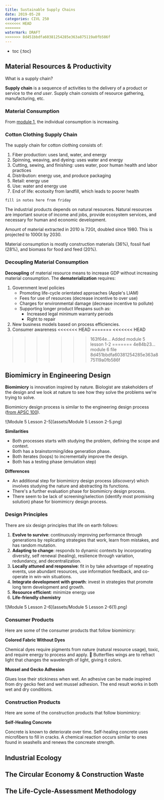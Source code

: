 ```yaml
---
title: Sustainable Supply Chains
date: 2019-05-28
categories: CIVL 250
<<<<<<< HEAD
=======
watermark: DRAFT
>>>>>>> 8d451bbdfa60381254285e363a875119a0fb586f
---
```


- toc
{:toc}

## Material Resources & Productivity

What is a supply chain?

**Supply chain** is a sequence of activities to the delivery of a product or service to the *end user*. Supply chain consists of resource gathering, manufacturing, etc.

### Material Consumption

From [module 1](module1), the individual consumption is increasing.
### Cotton Clothing Supply Chain

The supply chain for cotton clothing consists of:

1. Fiber production: uses land, water, and energy
2. Spinning, weaving, and dyeing: uses water and energy
3. Cutting, sewing, and finishing: uses water, poor human health and labor practices
4. Distribution: energy use, and produce packaging
5. Retail: energy use
6. Use: water and energy use
7. End of life: ecotoxity from landfill, which leads to poorer health

`fill in notes here from friday`

The industrial products depends on natural resources. Natural resources are important source of income and jobs, provide ecosystem services, and necessary for human and economic development.

Amount of material extracted in 2010 is 72Gt, doubled since 1980. This is projected to 100Gt by 2030.

Material consumption is mostly construction materials (36%), fossil fuel (28%), and biomass for food and feed (20%).

### Decoupling Material Consumption

**Decoupling** of material resource means to increase GDP without increasing material consumption. The **dematerialization** requires:

1. Government level policies
   - Promoting life-cycle orientated approaches (Apple's LIAM)
   - Fees for use of resources (decrease incentive to over use)
   - Charges for environmental damage (decrease incentive to pollute)
   - Supporting longer product lifespans such as:
     - Increased legal minimum warranty periods
     - Right to repair
2. New business models based on process efficiencies.
3. Consumer awareness
<<<<<<< HEAD
=======
<<<<<<< HEAD
>>>>>>> 163f64e... Added module 5 lesson 1-2
=======
>>>>>>> 4e84b23... module 6 file
>>>>>>> 8d451bbdfa60381254285e363a875119a0fb586f

## Biomimicry in Engineering Design

**Biomimicry** is innovation inspired by nature. Biologist are stakeholders of the design and we look at nature to see how they solve the problems we're trying to solve.

Biomimicry design process is similar to the engineering design process ([from APSC 100](/documents)).

![Module 5 Lesson 2-5](assets/Module 5 Lesson 2-5.png)

**Similarities**

- Both processes starts with studying the problem, defining the scope and context.
- Both has a brainstorming/idea generation phase.
- Both iterates (loops) to incrementally improve the design.
- Both has a testing phase (emulation step)

**Differences**

- An additional step for biomimicry design process (*discovery*) which involves studying the nature and abstracting its functions.
- There's a further evaluation phase for biomimicry design process.
- There seem to be lack of screening/selection (identify most promising solution) phase for biomimicry design process.

### Design Principles

There are six design principles that life on earth follows:

1. **Evolve to survive**: continuously improving performance through generations by replicating strategies that work, learn from mistakes, and has random mutation.
2. **Adapting to change**: responds to dynamic contexts by incorporating diversity, self renewal (healing), resilience through variation, redundancy, and decentralization.
3. **Locally attuned and responsive**: fit in by take advantage of repeating events, use abundant resources, use information feedback, and co-operate in win-win situations.
4. **Integrate development with growth**: invest in strategies that promote long term development and growth.
5. **Resource efficient**: minimize energy use
6. **Life-friendly chemistry**

![Module 5 Lesson 2-6](assets/Module 5 Lesson 2-6(1).png)

### Consumer Products

Here are some of the consumer products that follow biomimicry: 

**Colored Fabric Without Dyes**

Chemical dyes require pigments from nature (natural resource usage), toxic, and require energy to process and apply. :face_with_head_bandage: Butterflies wings are to refract light that changes the wavelength of light, giving it colors.

**Mussel and Gecko Adhesion**

Glues lose their stickiness when wet. An adhesive can be made inspired from dry gecko feet and wet mussel adhesion. The end result works in both wet and dry conditions.

### Construction Products

Here are some of the construction products that follow biomimicry:

**Self-Healing Concrete**

Concrete is known to deteriorate over time. Self-healing concrete uses microfibers to fill in cracks. A chemical reaction occurs similar to ones found in seashells and renews the concreate strength.

## Industrial Ecology

## The Circular Economy & Construction Waste

## The Life-Cycle-Assessment Methodology

